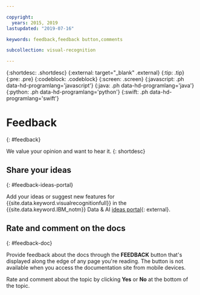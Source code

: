 ```yaml
---

copyright:
  years: 2015, 2019
lastupdated: "2019-07-16"

keywords: feedback,feedback button,comments

subcollection: visual-recognition

---
```


{:shortdesc: .shortdesc}
{:external: target="_blank" .external}
{:tip: .tip}
{:pre: .pre}
{:codeblock: .codeblock}
{:screen: .screen}
{:javascript: .ph data-hd-programlang='javascript'}
{:java: .ph data-hd-programlang='java'}
{:python: .ph data-hd-programlang='python'}
{:swift: .ph data-hd-programlang='swift'}

# Feedback
{: #feedback}

We value your opinion and want to hear it.
{: shortdesc}

## Share your ideas
{: #feedback-ideas-portal}

Add your ideas or suggest new features for {{site.data.keyword.visualrecognitionfull}} in the {{site.data.keyword.IBM_notm}} Data & AI [ideas portal](https://ibm-data-and-ai.ideas.aha.io/?project=VISION){: external}.

## Rate and comment on the docs
{: #feedback-doc}

Provide feedback about the docs through the **FEEDBACK** button that's displayed along the edge of any page you're reading. The button is not available when you access the documentation site from mobile devices.

Rate and comment about the topic by clicking **Yes** or **No** at the bottom of the topic.
